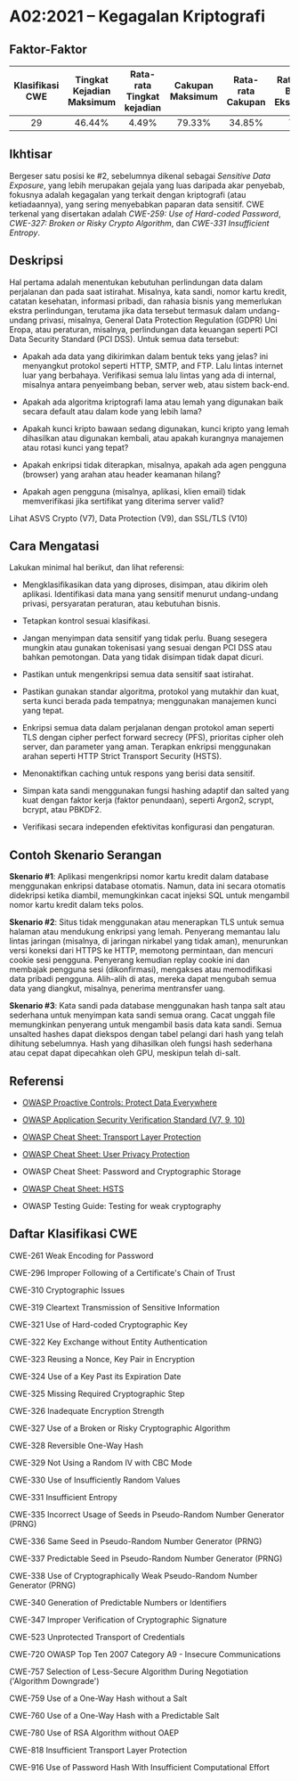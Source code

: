 # A02:2021 – Kegagalan Kriptografi

## Faktor-Faktor

| Klasifikasi CWE | Tingkat Kejadian Maksimum | Rata-rata Tingkat kejadian | Cakupan Maksimum | Rata-rata Cakupan | Rata-rata Bobot Eksploitasi | Rata-rata Bobot Dampak | Total Kejadian | Total CVEs |
|:-------------:|:--------------------:|:--------------------:|:--------------:|:--------------:|:----------------------:|:---------------------:|:-------------------:|:------------:|
| 29          | 46.44%             | 4.49%              | 79.33%       | 34.85%       | 7.29                 | 6.81                | 233,788           | 3,075      |

## Ikhtisar

Bergeser satu posisi ke #2, sebelumnya dikenal sebagai *Sensitive Data
Exposure*, yang lebih merupakan gejala yang luas daripada akar penyebab,
fokusnya adalah kegagalan yang terkait dengan kriptografi (atau ketiadaannya),
yang sering menyebabkan paparan data sensitif. CWE terkenal yang disertakan
adalah *CWE-259: Use of Hard-coded Password*, *CWE-327: Broken or Risky
Crypto Algorithm*, dan *CWE-331 Insufficient Entropy*.

## Deskripsi

Hal pertama adalah menentukan kebutuhan perlindungan data dalam perjalanan
dan pada saat istirahat. Misalnya, kata sandi, nomor kartu kredit, catatan 
kesehatan, informasi pribadi, dan rahasia bisnis yang memerlukan ekstra
perlindungan, terutama jika data tersebut termasuk dalam undang-undang privasi, 
misalnya, General Data Protection Regulation (GDPR) Uni Eropa, atau peraturan, 
misalnya, perlindungan data keuangan seperti PCI Data Security Standard (PCI DSS).
Untuk semua data tersebut:

-   Apakah ada data yang dikirimkan dalam bentuk teks yang jelas? 
    ini menyangkut protokol seperti  HTTP, SMTP, and FTP. Lalu lintas internet 
    luar yang berbahaya. Verifikasi semua lalu lintas yang ada di internal,
    misalnya antara penyeimbang beban, server web, atau sistem back-end.

-   Apakah ada algoritma kriptografi lama atau lemah yang digunakan baik secara
    default atau dalam kode yang lebih lama?

-   Apakah kunci kripto bawaan sedang digunakan, 
    kunci kripto yang lemah dihasilkan atau digunakan kembali, 
    atau apakah kurangnya manajemen atau rotasi kunci yang tepat?

-   Apakah enkripsi tidak diterapkan, misalnya, apakah ada agen pengguna (browser) 
    yang arahan atau header keamanan hilang?

-   Apakah agen pengguna (misalnya, aplikasi, klien email) tidak memverifikasi jika
    sertifikat yang diterima server valid?

Lihat ASVS Crypto (V7), Data Protection (V9), dan SSL/TLS (V10)

## Cara Mengatasi

Lakukan minimal hal berikut, dan lihat referensi: 

-   Mengklasifikasikan data yang diproses, disimpan, atau dikirim oleh aplikasi.
    Identifikasi data mana yang sensitif menurut undang-undang privasi,
    persyaratan peraturan, atau kebutuhan bisnis.

-   Tetapkan kontrol sesuai klasifikasi.

-   Jangan menyimpan data sensitif yang tidak perlu. Buang sesegera
    mungkin atau gunakan tokenisasi yang sesuai dengan PCI DSS atau bahkan pemotongan.
    Data yang tidak disimpan tidak dapat dicuri.

-   Pastikan untuk mengenkripsi semua data sensitif saat istirahat.

-   Pastikan gunakan standar algoritma, protokol yang mutakhir dan kuat, serta 
    kunci berada pada tempatnya; menggunakan manajemen kunci yang tepat.

-   Enkripsi semua data dalam perjalanan dengan protokol aman seperti TLS dengan
    cipher perfect forward secrecy (PFS), prioritas cipher oleh
    server, dan parameter yang aman. Terapkan enkripsi menggunakan arahan
    seperti HTTP Strict Transport Security (HSTS).

-   Menonaktifkan caching untuk respons yang berisi data sensitif.

-   Simpan kata sandi menggunakan fungsi hashing adaptif dan salted yang kuat
    dengan faktor kerja (faktor penundaan), seperti Argon2, scrypt, bcrypt, atau
    PBKDF2.

-   Verifikasi secara independen efektivitas konfigurasi dan pengaturan.

## Contoh Skenario Serangan

**Skenario #1**: Aplikasi mengenkripsi nomor kartu kredit dalam
database menggunakan enkripsi database otomatis. Namun, data ini
secara otomatis didekripsi ketika diambil, memungkinkan cacat injeksi SQL untuk
mengambil nomor kartu kredit dalam teks polos.

**Skenario #2**: Situs tidak menggunakan atau menerapkan TLS untuk semua halaman atau
mendukung enkripsi yang lemah. Penyerang memantau lalu lintas jaringan (misalnya, di
jaringan nirkabel yang tidak aman), menurunkan versi koneksi dari HTTPS ke
HTTP, memotong permintaan, dan mencuri cookie sesi pengguna.
Penyerang kemudian replay cookie ini dan membajak pengguna sesi (dikonfirmasi), mengakses 
atau memodifikasi data pribadi pengguna. Alih-alih di atas, 
mereka dapat mengubah semua data yang diangkut, misalnya, penerima
mentransfer uang.

**Skenario #3**: Kata sandi pada database menggunakan hash tanpa salt atau sederhana untuk
menyimpan kata sandi semua orang. Cacat unggah file memungkinkan penyerang untuk
mengambil basis data kata sandi. Semua unsalted hashes dapat diekspos
dengan tabel pelangi dari hash yang telah dihitung sebelumnya. Hash yang dihasilkan oleh
fungsi hash sederhana atau cepat dapat dipecahkan oleh GPU, meskipun telah
di-salt.

## Referensi

-   [OWASP Proactive Controls: Protect Data
    Everywhere](https://owasp.org/www-project-proactive-controls/v3/en/c8-protect-data-everywhere)

-   [OWASP Application Security Verification Standard (V7,
    9, 10)](https://owasp.org/www-project-application-security-verification-standard)

-   [OWASP Cheat Sheet: Transport Layer
    Protection](https://cheatsheetseries.owasp.org/cheatsheets/Transport_Layer_Protection_Cheat_Sheet.html)

-   [OWASP Cheat Sheet: User Privacy
    Protection](https://cheatsheetseries.owasp.org/cheatsheets/User_Privacy_Protection_Cheat_Sheet.html)

-   OWASP Cheat Sheet: Password and Cryptographic Storage

-   [OWASP Cheat Sheet:
    HSTS](https://cheatsheetseries.owasp.org/cheatsheets/HTTP_Strict_Transport_Security_Cheat_Sheet.html)

-   OWASP Testing Guide: Testing for weak cryptography


## Daftar Klasifikasi CWE

CWE-261 Weak Encoding for Password

CWE-296 Improper Following of a Certificate's Chain of Trust

CWE-310 Cryptographic Issues

CWE-319 Cleartext Transmission of Sensitive Information

CWE-321 Use of Hard-coded Cryptographic Key

CWE-322 Key Exchange without Entity Authentication

CWE-323 Reusing a Nonce, Key Pair in Encryption

CWE-324 Use of a Key Past its Expiration Date

CWE-325 Missing Required Cryptographic Step

CWE-326 Inadequate Encryption Strength

CWE-327 Use of a Broken or Risky Cryptographic Algorithm

CWE-328 Reversible One-Way Hash

CWE-329 Not Using a Random IV with CBC Mode

CWE-330 Use of Insufficiently Random Values

CWE-331 Insufficient Entropy

CWE-335 Incorrect Usage of Seeds in Pseudo-Random Number Generator
(PRNG)

CWE-336 Same Seed in Pseudo-Random Number Generator (PRNG)

CWE-337 Predictable Seed in Pseudo-Random Number Generator (PRNG)

CWE-338 Use of Cryptographically Weak Pseudo-Random Number Generator
(PRNG)

CWE-340 Generation of Predictable Numbers or Identifiers

CWE-347 Improper Verification of Cryptographic Signature

CWE-523 Unprotected Transport of Credentials

CWE-720 OWASP Top Ten 2007 Category A9 - Insecure Communications

CWE-757 Selection of Less-Secure Algorithm During Negotiation
('Algorithm Downgrade')

CWE-759 Use of a One-Way Hash without a Salt

CWE-760 Use of a One-Way Hash with a Predictable Salt

CWE-780 Use of RSA Algorithm without OAEP

CWE-818 Insufficient Transport Layer Protection

CWE-916 Use of Password Hash With Insufficient Computational Effort
